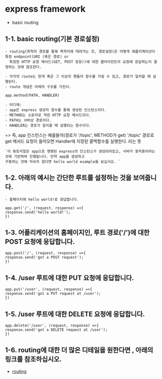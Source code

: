 # express framework
- basic routing



## 1-1. basic routing(기본 경로설정)
    - routing(최적의 경로를 통해 목적지에 데려가는 것, 경로설정)은 어떻게 애플리케이션이 특정 endpoint(URI (혹은 경로) or  
      특정한 HTTP 요청 메서드(GET, POST 등등))에 대한 클라이언트의 요청에 응답하는지 결정하는 것에 참조한다. 
      
    - 각각의 route는 한개 혹은 그 이상의 핸들러 함수를 가질 수 있고, 경로가 일치할 때 실행된다. 
    - route 개념은 아래의 구조를 가진다.
    
    app.method(PATH, HANDLER)
    
    - 어디에:
    - app은 express 생성자 함수를 통해 생성된 인스턴스이다.
    - METHOD는 소문자로 적힌 HTTP 요청 메서드이다.
    - PATH는 서버상 경로이다. 
    - HANDLER는 경로가 일치할 때 실행되는 함수이다. 
    
 => 즉, app 인스턴스는 예를들어(경로가 '/topic', METHOD가 get) '/topic' 경로로 get 메서드 요청이 들어오면 Handler에 지정된 콜백함수를
 실행한다.  라는 뜻
 
        
    `이 튜토리얼은 app으로 명명된 express의 인스턴스가 생성되어있고, 서버가 동작중이라는 것에 기반하여 진행됩니다. 만약 app을 생성하고
    구동하는 것에 익숙치 않다면 hello world example을 보십시오. `
    
## 1-2. 아래의 예시는 간단한 루트를 설정하는 것을 보여줍니다.
    - 홈페이지에 hello world!로 응답합니다. 

    app.get('/', (request, response) =>{
    response.send('hello world!');
    })

 
## 1-3. 어플리케이션의 홈페이지인, 루트 경로('/')에 대한 POST 요청에 응답합니다. 

    app.post('/', (request, response) =>{
    response.send('got a POST request');
    })

 
 ## 1-4. /user 루트에 대한 PUT 요청에 응답합니다. 

    app.put('/user', (request, response) =>{
    response.send('got a PUT request at /user');
    })
 
 
## 1-5. /user 루트에 대한 DELETE 요청에 응답합니다. 
 
    app.delete('/user', (request, response) =>{
    response.send('got a DELETE request at /user');
    })

 
## 1-6. routing에 대한 더 많은 디테일을 원한다면 , 아래의 링크를 참조하십시오.
   - [routing](https://expressjs.com/en/guide/routing.html)

 
 
    
    
    
    
